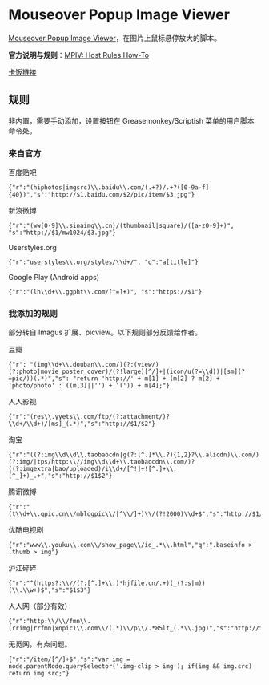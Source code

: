
Mouseover Popup Image Viewer
============================

[Mouseover Popup Image Viewer](http://userscripts.org/scripts/show/109262)，在图片上鼠标悬停放大的脚本。

**官方说明与规则**：[MPIV: Host Rules How-To](http://w9p.co/userscripts/mpiv/host_rules.html)

[卡饭链接](http://bbs.kafan.cn/thread-1654392-1-1.html)

规则
----

非内置，需要手动添加，设置按钮在 Greasemonkey/Scriptish 菜单的用户脚本命令处。

### 来自官方

百度贴吧

	{"r":"(hiphotos|imgsrc)\\.baidu\\.com/(.+?)/.+?([0-9a-f]{40})","s":"http://$1.baidu.com/$2/pic/item/$3.jpg"}

新浪微博

	{"r":"(ww[0-9]\\.sinaimg\\.cn)/(thumbnail|square)/([a-z0-9]+)", "s":"http://$1/mw1024/$3.jpg"}

Userstyles.org

	{"r":"userstyles\\.org/styles/\\d+/", "q":"a[title]"}

Google Play (Android apps)

	{"r":"(lh\\d+\\.ggpht\\.com/[^=]+)", "s":"https://$1"}

### 我添加的规则

部分转自 Imagus 扩展、picview。以下规则部分反馈给作者。

豆瓣

	{"r": "(img\\d+\\.douban\\.com/)(?:(view/)(?:photo|movie_poster_cover)/(?!large)[^/]+|(icon/u(?=\\d))|[sm](?=pic/))(.*)","s": "return 'http://' + m[1] + (m[2] ? m[2] + 'photo/photo' : ((m[3]||'') + 'l')) + m[4];"}

人人影视

	{"r":"(res\\.yyets\\.com/ftp/(?:attachment/)?\\d+/\\d+)/[ms]_(.*)","s":"http://$1/$2"}

淘宝

 	{"r":"((?:img\\d\\d\\.taobaocdn|g(?:[^.]*\\.?){1,2}?\\.alicdn)\\.com/)(?:img/|tps/http:\\//img\\d\\d+\\.taobaocdn\\.com/)?((?:imgextra|bao/uploaded)/i\\d+/[^!]+![^.]+\\.[^_]+)_.+","s":"http://$1$2"}

腾讯微博

	{"r":"(t\\d+\\.qpic.cn\\/mblogpic\\/[^\\/]+)\\/(?!2000)\\d+$","s":"http://$1/2000"} 

优酷电视剧

	{"r":"www\\.youku\\.com\\/show_page\\/id_.*\\.html","q":".baseinfo > .thumb > img"} 

沪江碎碎

	{"r":"^(https?:\\//(?:[^.]+\\.)*hjfile.cn/.+)(_(?:s|m))(\\.\\w+)$","s":"$1$3"}

人人网（部分有效）

	{"r":"http:\\/\\/fmn\\.(rrimg|rrfmn|xnpic)\\.com\\/(.*)\\/p\\/.*85lt_(.*\\.jpg)","s":"http://fmn.$1.com/$2/$3"}

无觅网，有点问题。

	{"r":"/item/[^/]+$","s":"var img = node.parentNode.querySelector('.img-clip > img'); if(img && img.src) return img.src;"} 